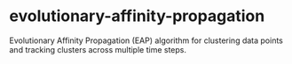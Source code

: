# evolutionary-affinity-propagation
Evolutionary Affinity Propagation (EAP) algorithm for clustering data points and tracking clusters across multiple time steps.
